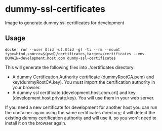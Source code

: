 # dummy-ssl-certificates

Image to generate dummy ssl certificates for development

## Usage

```docker run --user $(id -u):$(id -g) -ti --rm --mount type=bind,source=$(pwd)/certificates,target=/certificates --env DOMAIN=development.host.com dummy-ssl-certificates```

This will generate the following files into ./certificates directory:
- A dummy Certification Authority certificate (dummyRootCA.pem) and key(dummyRootCA.key). You must import the certification authority in your browser.
- A dummy ssl certificate (development.host.com.crt) and key (development.host.private.key). You will use them in your web server.

If you need a new certificate for development for another host you can run the container again using the same certificates directory; it will detect the existing dummy certification authority and will use it, so you won't need to install it on the browser again.
